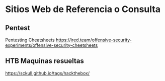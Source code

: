 
# Sitios Web de Referencia o Consulta 

## Pentest 

Pentesting Cheatsheets
https://ired.team/offensive-security-experiments/offensive-security-cheetsheets

## HTB Maquinas resueltas 
https://sckull.github.io/tags/hackthebox/
